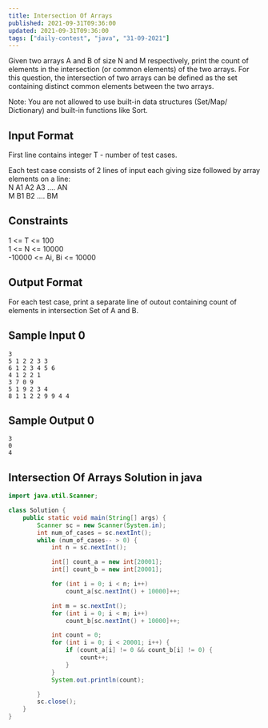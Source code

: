 ```yaml
---
title: Intersection Of Arrays
published: 2021-09-31T09:36:00
updated: 2021-09-31T09:36:00
tags: ["daily-contest", "java", "31-09-2021"]
---
```

Given two arrays A and B of size N and M respectively, print the count of 
elements in the intersection (or common elements) of the two arrays.
For this question, the intersection of two arrays can be defined as the set 
containing distinct common elements between the two arrays.

Note: You are not allowed to use built-in data structures (Set/Map/
Dictionary) and built-in functions like Sort.

## Input Format

First line contains integer T - number of test cases.

Each test case consists of 2 lines of input each giving size followed by 
array elements on a line:\
N A1 A2 A3 .... AN\
M B1 B2 .... BM

## Constraints

1 <= T <= 100\
1 <= N <= 10000\
-10000 <= Ai, Bi <= 10000

## Output Format

For each test case, print a separate line of outout containing count of 
elements in intersection Set of A and B.

## Sample Input 0
```
3
5 1 2 2 3 3
6 1 2 3 4 5 6
4 1 2 2 1
3 7 0 9
5 1 9 2 3 4
8 1 1 2 2 9 9 4 4
```

## Sample Output 0
```
3
0
4
```

## Intersection Of Arrays Solution in java
```java
import java.util.Scanner;

class Solution {
    public static void main(String[] args) {
        Scanner sc = new Scanner(System.in);
        int num_of_cases = sc.nextInt();
        while (num_of_cases-- > 0) {
            int n = sc.nextInt();

            int[] count_a = new int[20001];
            int[] count_b = new int[20001];

            for (int i = 0; i < n; i++)
                count_a[sc.nextInt() + 10000]++;

            int m = sc.nextInt();
            for (int i = 0; i < m; i++)
                count_b[sc.nextInt() + 10000]++;

            int count = 0;
            for (int i = 0; i < 20001; i++) {
                if (count_a[i] != 0 && count_b[i] != 0) {
                    count++;
                }
            }
            System.out.println(count);

        }
        sc.close();
    }
}
```